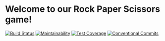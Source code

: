 # Welcome to our Rock Paper Scissors game!

[![Build Status](https://api.cirrus-ci.com/github/SDP-Rock-Paper-Scissors/RockPaperScissors.svg)](https://cirrus-ci.com/github/SDP-Rock-Paper-Scissors/RockPaperScissors) [![Maintainability](https://api.codeclimate.com/v1/badges/c0fc55921552444eb81e/maintainability)](https://codeclimate.com/github/SDP-Rock-Paper-Scissors/RockPaperScissors/maintainability) [![Test Coverage](https://api.codeclimate.com/v1/badges/c0fc55921552444eb81e/test_coverage)](https://codeclimate.com/github/SDP-Rock-Paper-Scissors/RockPaperScissors/test_coverage) [![Conventional Commits](https://img.shields.io/badge/Conventional%20Commits-1.0.0-brightgreen.svg?logo=github)](https://conventionalcommits.org)

